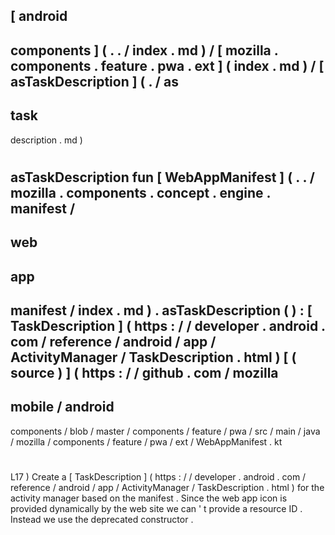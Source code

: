 [
android
-
components
]
(
.
.
/
index
.
md
)
/
[
mozilla
.
components
.
feature
.
pwa
.
ext
]
(
index
.
md
)
/
[
asTaskDescription
]
(
.
/
as
-
task
-
description
.
md
)
#
asTaskDescription
fun
[
WebAppManifest
]
(
.
.
/
mozilla
.
components
.
concept
.
engine
.
manifest
/
-
web
-
app
-
manifest
/
index
.
md
)
.
asTaskDescription
(
)
:
[
TaskDescription
]
(
https
:
/
/
developer
.
android
.
com
/
reference
/
android
/
app
/
ActivityManager
/
TaskDescription
.
html
)
[
(
source
)
]
(
https
:
/
/
github
.
com
/
mozilla
-
mobile
/
android
-
components
/
blob
/
master
/
components
/
feature
/
pwa
/
src
/
main
/
java
/
mozilla
/
components
/
feature
/
pwa
/
ext
/
WebAppManifest
.
kt
#
L17
)
Create
a
[
TaskDescription
]
(
https
:
/
/
developer
.
android
.
com
/
reference
/
android
/
app
/
ActivityManager
/
TaskDescription
.
html
)
for
the
activity
manager
based
on
the
manifest
.
Since
the
web
app
icon
is
provided
dynamically
by
the
web
site
we
can
'
t
provide
a
resource
ID
.
Instead
we
use
the
deprecated
constructor
.
